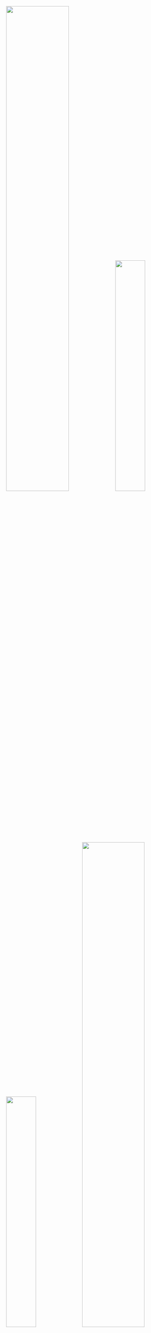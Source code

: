 <div>
  <img width="58%" src="https://media.tenor.com/cpBTqH3VCFoAAAAC/ken-carson-opium.gif">
  <img width="40%" src="https://media.tenor.com/T7fPVevMCZkAAAAC/ken-carson-opium.gif">
</div>

<div>
  <img width="40%" src="https://media.tenor.com/T7fPVevMCZkAAAAC/ken-carson-opium.gif">
  <img width="58%" src="https://media.tenor.com/cpBTqH3VCFoAAAAC/ken-carson-opium.gif">
</div>

<img width="800" src="https://www.gifcen.com/wp-content/uploads/2023/03/destroy-lonely-gif-2.gif">

<!--
<div style="display: inline-block">
  <img height="300" width="400" src="https://media.tenor.com/5PkjBikhUoUAAAAd/sheppy-shisha.gif">
  <img height="300" width="600" src="https://media.tenor.com/fVnM6XgEPi0AAAAC/krink-akm.gif">
</div>
-->
